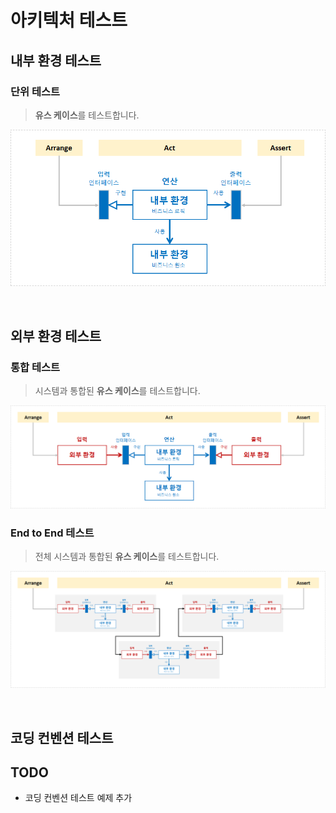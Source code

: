 # 아키텍처 테스트

## 내부 환경 테스트
### 단위 테스트
> **유스 케이스**를 테스트합니다.

![](./.images/2023-12-11-15-35-12.png)

<br/>

## 외부 환경 테스트
### 통합 테스트
> 시스템과 통합된 **유스 케이스**를 테스트합니다.

![](./.images/2023-12-11-15-35-21.png)

### End to End 테스트
> 전체 시스템과 통합된 **유스 케이스**를 테스트합니다.

![](./.images/2023-12-11-15-35-33.png)

<br/>

## 코딩 컨벤션 테스트

## TODO
- 코딩 컨벤션 테스트 예제 추가